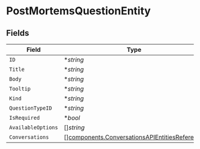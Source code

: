 # PostMortemsQuestionEntity


## Fields

| Field                                                                                                          | Type                                                                                                           | Required                                                                                                       | Description                                                                                                    |
| -------------------------------------------------------------------------------------------------------------- | -------------------------------------------------------------------------------------------------------------- | -------------------------------------------------------------------------------------------------------------- | -------------------------------------------------------------------------------------------------------------- |
| `ID`                                                                                                           | **string*                                                                                                      | :heavy_minus_sign:                                                                                             | N/A                                                                                                            |
| `Title`                                                                                                        | **string*                                                                                                      | :heavy_minus_sign:                                                                                             | N/A                                                                                                            |
| `Body`                                                                                                         | **string*                                                                                                      | :heavy_minus_sign:                                                                                             | N/A                                                                                                            |
| `Tooltip`                                                                                                      | **string*                                                                                                      | :heavy_minus_sign:                                                                                             | N/A                                                                                                            |
| `Kind`                                                                                                         | **string*                                                                                                      | :heavy_minus_sign:                                                                                             | N/A                                                                                                            |
| `QuestionTypeID`                                                                                               | **string*                                                                                                      | :heavy_minus_sign:                                                                                             | N/A                                                                                                            |
| `IsRequired`                                                                                                   | **bool*                                                                                                        | :heavy_minus_sign:                                                                                             | N/A                                                                                                            |
| `AvailableOptions`                                                                                             | []*string*                                                                                                     | :heavy_minus_sign:                                                                                             | N/A                                                                                                            |
| `Conversations`                                                                                                | [][components.ConversationsAPIEntitiesReference](../../models/components/conversationsapientitiesreference.md) | :heavy_minus_sign:                                                                                             | N/A                                                                                                            |